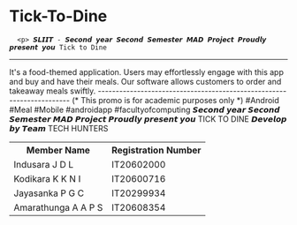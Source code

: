 # Tick-To-Dine

<html>
  <head>
    <body>

      <p> 𝙎𝙇𝙄𝙄𝙏 - 𝙎𝙚𝙘𝙤𝙣𝙙 𝙮𝙚𝙖𝙧 𝙎𝙚𝙘𝙤𝙣𝙙 𝙎𝙚𝙢𝙚𝙨𝙩𝙚𝙧 𝙈𝘼𝘿 𝙋𝙧𝙤𝙟𝙚𝙘𝙩 𝙋𝙧𝙤𝙪𝙙𝙡𝙮 𝙥𝙧𝙚𝙨𝙚𝙣𝙩 𝙮𝙤𝙪 Tick to Dine
----------------------------------------------------------------------
It's a food-themed application. Users may effortlessly engage with this app and buy and have their meals. Our software allows customers to order and takeaway meals swiftly. ----------------------------------------------------------------------
(* This promo is for academic purposes only *)
#Android #Meal #Mobile #androidapp #facultyofcomputing 𝙎𝙚𝙘𝙤𝙣𝙙 𝙮𝙚𝙖𝙧 𝙎𝙚𝙘𝙤𝙣𝙙 𝙎𝙚𝙢𝙚𝙨𝙩𝙚𝙧 𝙈𝘼𝘿 𝙋𝙧𝙤𝙟𝙚𝙘𝙩 𝙋𝙧𝙤𝙪𝙙𝙡𝙮 𝙥𝙧𝙚𝙨𝙚𝙣𝙩 𝙮𝙤𝙪 TICK TO DINE 𝘿𝙚𝙫𝙚𝙡𝙤𝙥 𝙗𝙮 𝙏𝙚𝙖𝙢 TECH HUNTERS</p>
      <table>
        <tr>
        <th> Member Name </th>
        <th> Registration Number </th>
        </tr>
        <tr>
          <td> Indusara J D L </td>
          <td> IT20602000 </td>
        </tr>
        <tr>
          <td> Kodikara K K N I  </td>
          <td> IT20600716 </td>
        </tr>
        <tr>
          <td> Jayasanka P G C </td>
          <td> IT20299934 </td>
        </tr>
        <tr>
          <td> Amarathunga A A P S  </td>
          <td> IT20608354 </td>
        </tr>
  </head>
</html>
